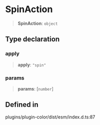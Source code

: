 # SpinAction

> **SpinAction**: `object`

## Type declaration

### apply

> **apply**: `"spin"`

### params

> **params**: \[`number`\]

## Defined in

plugins/plugin-color/dist/esm/index.d.ts:87
